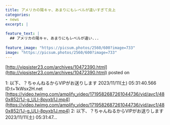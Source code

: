 ```yaml
---
title: アメリカの陽キャ、あまりにもレベルが違いすぎて炎上
categories:
- news
excerpt: |
  
feature_text: |
  ## アメリカの陽キャ、あまりにもレベルが違い...
  
feature_image: "https://picsum.photos/2560/600?image=733"
image: "https://picsum.photos/2560/600?image=733"
---
```


[http://vipsister23.com/archives/10472390.html](http://vipsister23.com/archives/10472390.html)
posted on 

<!--more-->

1: 以下、？ちゃんねるからVIPがお送りします 2023/11/11(土) 05:31:40.566 ID:t+1kWsx2H.net [https://video.twimg.com/amplify_video/1719582687261044736/vid/avc1/480x852/1J-g_ULl-8pyxb1J.mp4](https://video.twimg.com/amplify_video/1719582687261044736/vid/avc1/480x852/1J-g_ULl-8pyxb1J.mp4) 2: 以下、？ちゃんねるからVIPがお送りします 2023/11/11(土) 05:31:47...
